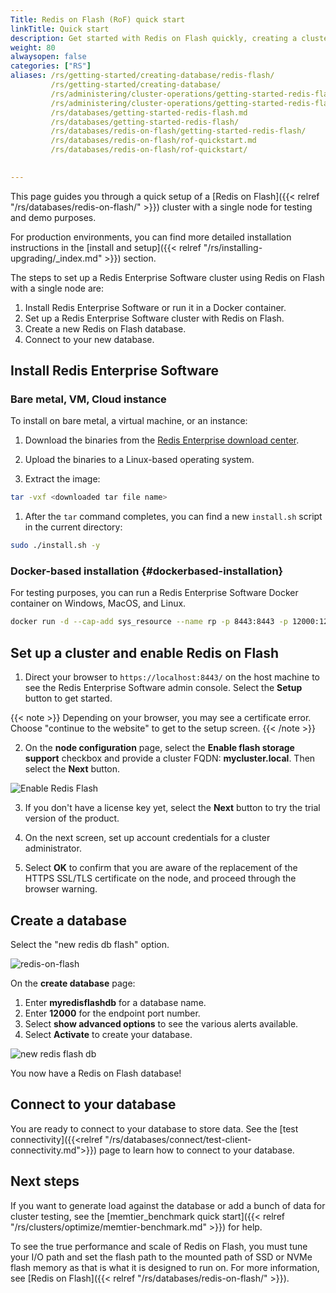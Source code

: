 ```yaml
---
Title: Redis on Flash (RoF) quick start
linkTitle: Quick start
description: Get started with Redis on Flash quickly, creating a cluster and database using flash storage. 
weight: 80
alwaysopen: false
categories: ["RS"]
aliases: /rs/getting-started/creating-database/redis-flash/
         /rs/getting-started/creating-database/
         /rs/administering/cluster-operations/getting-started-redis-flash.md
         /rs/administering/cluster-operations/getting-started-redis-flash/
         /rs/databases/getting-started-redis-flash.md
         /rs/databases/getting-started-redis-flash/
         /rs/databases/redis-on-flash/getting-started-redis-flash/
         /rs/databases/redis-on-flash/rof-quickstart.md
         /rs/databases/redis-on-flash/rof-quickstart/
         

---
```

This page guides you through a quick setup of a [Redis on
Flash]({{< relref "/rs/databases/redis-on-flash/" >}}) cluster with a single node for testing and demo purposes. 

For production environments, you can find more detailed installation instructions in the [install and setup]({{< relref "/rs/installing-upgrading/_index.md" >}}) section.

The steps to set up a Redis Enterprise Software cluster using Redis on Flash
with a single node are:

1. Install Redis Enterprise Software or run it in a Docker
    container.
1. Set up a Redis Enterprise Software cluster with Redis on
    Flash.
1. Create a new Redis on Flash database.
1. Connect to your new database.

## Install Redis Enterprise Software

### Bare metal, VM, Cloud instance

To install on bare metal, a virtual machine, or an instance:

1. Download the binaries from the [Redis Enterprise download center](https://app.redislabs.com/#/sign-up/software?direct=true).

1. Upload the binaries to a Linux-based operating system.

1. Extract the image:

```sh
tar -vxf <downloaded tar file name>
```

1. After the `tar` command completes, you can find a new `install.sh` script in the current directory:

```sh
sudo ./install.sh -y
```

### Docker-based installation {#dockerbased-installation}

For testing purposes, you can run a Redis Enterprise Software
Docker container on Windows, MacOS, and Linux.

```sh
docker run -d --cap-add sys_resource --name rp -p 8443:8443 -p 12000:12000 redislabs/redis:latest
```

## Set up a cluster and enable Redis on Flash

1. Direct your browser to `https://localhost:8443/` on the host machine to
see the Redis Enterprise Software admin console. Select the
**Setup** button to get started.

{{< note >}}
Depending on your browser, you may see a certificate error.
Choose "continue to the website" to get to the setup screen.
{{< /note >}}

2. On the **node configuration** page, select the **Enable flash storage
support** checkbox and provide a cluster FQDN: **mycluster.local**.
Then select the **Next** button.

![Enable Redis
Flash](/images/rs/enable_redis_flash.png)

3. If you don't have a license key yet, select the **Next** button to try
the trial version of the product.

4. On the next screen, set up account credentials for a cluster administrator.

5. Select **OK** to confirm that you are aware of the replacement of the HTTPS SSL/TLS
certificate on the node, and proceed through the browser warning.

## Create a database

Select the "new redis db flash" option.

![redis-on-flash](/images/rs/redis-on-flash.png)

On the **create database** page:
1. Enter **myredisflashdb** for a database name.
2. Enter **12000** for the endpoint port number.
3. Select **show advanced options** to see the various alerts available.
4. Select **Activate** to create your database.

![new redis flash
db](/images/rs/newredisflashdb.png)

You now have a Redis on Flash database!

## Connect to your database

You are ready to connect to your database to store data. See the [test connectivity]({{<relref "/rs/databases/connect/test-client-connectivity.md">}}) page to learn how to connect to your database.

## Next steps

If you want to generate load against the
database or add a bunch of data for cluster testing, see the [memtier_benchmark quick start]({{< relref "/rs/clusters/optimize/memtier-benchmark.md" >}}) for help.

To see the true performance and scale of Redis on Flash, you must tune your I/O path and set the flash path to the mounted path of SSD or NVMe flash memory as that is what it is designed to run on. For more information, see [Redis on Flash]({{< relref "/rs/databases/redis-on-flash/" >}}).
